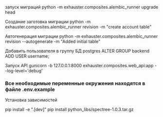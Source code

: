 
запуск миграций
python -m exhauster.composites.alembic_runner upgrade head

Создание заготовка миграции 
python -m exhauster.composites.alembic_runner revision -m "create account table"

Автогенерация миграции
python -m exhauster.composites.alembic_runner revision --autogenerate -m "Added initial table"

Добавить пользователя в группу БД postgres
ALTER GROUP backend ADD USER username;

Запуск API 
gunicorn -b 127.0.0.1:8000 exhauster.composites.web_api:app --log-level='debug'

### Все необходимые переменные окружения находятся в файле .env.example


Установка зависимостей

pip install -e ".[dev]"
pip install python_libs/spectree-1.0.3.tar.gz  